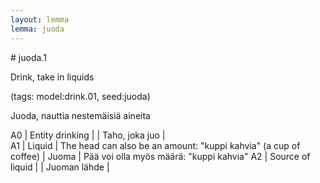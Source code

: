 ```yaml
---
layout: lemma
lemma: juoda
---
```


<div class="sense">
# <span class="sensename">juoda.1</span>

<span class="description">Drink, take in liquids</span>

(tags: model:drink.01, seed:juoda)

<span class="description">Juoda, nauttia nestemäisiä aineita</span>

A0 | Entity drinking |   | Taho, joka juo |  
A1 | Liquid | The head can also be an amount: "kuppi kahvia" (a cup of coffee) | Juoma | Pää voi olla myös määrä: "kuppi kahvia"
A2 | Source of liquid |   | Juoman lähde |  

</div>

